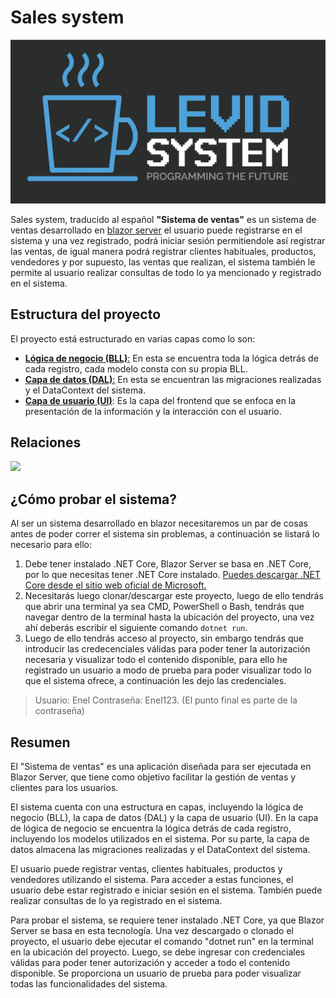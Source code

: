 # Sales system

![](https://raw.githubusercontent.com/JaSsT20/SalesSyste_AP1_Levid/main/wwwroot/imgs/LogoSmall.jpg)

Sales system, traducido al español **"Sistema de ventas"** es un sistema de ventas desarrollado en [blazor server](httphttps://learn.microsoft.com/es-es/aspnet/core/blazor/hosting-models?view=aspnetcore-7.0#blazor-server:// "blazor server") el usuario puede registrarse en el sistema y una vez registrado, podrá iniciar sesión permitiendole así registrar las ventas, de igual manera podrá registrar clientes habituales, productos, vendedores y por supuesto, las ventas que realizan, el sistema también le permite al usuario realizar consultas de todo lo ya mencionado y registrado en el sistema.

## Estructura del proyecto
El proyecto está estructurado en varias capas como lo son:
- [**Lógica de negocio (BLL)**:](https://github.com/JaSsT20/SalesSyste_AP1_Levid/tree/main/BLL "Lógica de negocio (BLL):") En esta se encuentra toda la lógica detrás de cada registro, cada modelo consta con su propia BLL. 
- [ **Capa de datos (DAL)**:](https://github.com/JaSsT20/SalesSyste_AP1_Levid/tree/main/Data " Capa de datos (DAL):") En esta se encuentran las migraciones realizadas y el DataContext del sistema.
- [**Capa de usuario (UI)**](https://github.com/JaSsT20/SalesSyste_AP1_Levid/tree/main/Pages "Capa de usuario (UI)"): Es la capa del frontend que se enfoca en la presentación de la información y la interacción con el usuario. 
## Relaciones
![](https://lh3.googleusercontent.com/pw/AMWts8DufhYJd9QzwJpWhL95_y_SadT8iYVLLh26VNbnFpEUl_X98vlNKrBv0vaV-2YfowIlo3QSA8WB2IDqQccmRljSTV5mO7_Jr3Ip1B4Qpow9szzNi6glnq0YE0731cBhLusoaJfqboN8gYUyJADDgxY_WSthjMc-GmXRjySm5jTDOACV7TUEMOjRHRYJ9tNbT3bMuWTbuP-WBtAvMfDqcu4oAmAkbpR2vzZrQu7xWuqkqsK1obMPuo2WG7bVDVvaJuchNBmP9v6DggZwTPTJ7DEqXjL4GUdN-S2dNP8p5AwH-SGwmIZMY034Y0eXKL4kelxiuykYWyNccZSo-Xvi9WxYnuJwFkt_josc0VZ6UzpM-wNT6cMiPf-b5yncAzrSxksBXuHOhWvBuhvSiVw0gytIcEI6rOQP1iz8qcgkp-qtHgGw2RsALLDGAcAOazcPQOXeGce25puZzcf1EMIqJQz4Ai4Dgo54bIvZ2Lltt-TqDeg8_inuVIiRrZfT7TuNUsvvWOpM5_Jfxiw9bZ-tRY-w3EyW1B7JZ912m4icblj8VP7WJG9vhrXha6hENtuloAoFbQ19SMEKvxXyc1XwnJGy8zV388yfvDE2DmbZtdJtx7rLwOvqhG7GbSqcfoz-wq74GCc8Gb535HWBkDnVXX3lXmEwipC0d1F12YKkFy5t3IxyGiQjblNQYdoaN8qU95IBYOi3rHc_EFiuEom7rxoEO0nnq9Me1ideefxRP8fIITJY3SZP4vxZMuA5evOOCNenrJy81edEdWuD5yBKFXVTqGQ_kWnfNkEjTT7wJL5esxzQQktaaXZSbhc5JI1RH5HlaRjFhjkOAt2QwRVyFiLnVmLN0gKuvoUDo6uFou7l7MGMfb2qa2e5yiMNV63mP1JKjbQeJ92KHdH3N9Y-2-sAzsR58DcsD7IaPavqI8wGqaa4PKJBgHHxkIQ8wBXP7eaYnueJEnyPHfDfYiwH4k48GzOrObqGUnV7ukSufAXNZsaTgOtQMjSuiAwEyv5XQwX2=w1340-h536-s-no?authuser=0)

## ¿Cómo probar el sistema?
Al ser un sistema desarrollado en blazor necesitaremos un par de cosas antes de poder correr el sistema sin problemas, a continuación se listará lo necesario para ello:
1. Debe tener instalado .NET Core, Blazor Server se basa en .NET Core, por lo que necesitas tener .NET Core instalado. [Puedes descargar .NET Core desde el sitio web oficial de Microsoft.](https://dotnet.microsoft.com/en-us/download "Puedes descargar .NET Core desde el sitio web oficial de Microsoft.")
2. Necesitarás luego clonar/descargar este proyecto, luego de ello tendrás que abrir una terminal ya sea CMD, PowerShell o Bash, tendrás que navegar dentro de la terminal hasta la ubicación del proyecto, una vez ahí deberás escribir el siguiente comando `dotnet run`.
3. Luego de ello tendrás acceso al proyecto, sin embargo tendrás que introducir las credecenciales válidas para poder tener la autorización necesaria y visualizar todo el contenido disponible, para ello he registrado un usuario a modo de prueba para poder visualizar todo lo que el sistema ofrece, a continuación les dejo las credenciales.
> Usuario: Enel
Contraseña: Enel123.
(El punto final es parte de la contraseña)

## Resumen
El "Sistema de ventas" es una aplicación diseñada para ser ejecutada en Blazor Server, que tiene como objetivo facilitar la gestión de ventas y clientes para los usuarios.

El sistema cuenta con una estructura en capas, incluyendo la lógica de negocio (BLL), la capa de datos (DAL) y la capa de usuario (UI). En la capa de lógica de negocio se encuentra la lógica detrás de cada registro, incluyendo los modelos utilizados en el sistema. Por su parte, la capa de datos almacena las migraciones realizadas y el DataContext del sistema.

El usuario puede registrar ventas, clientes habituales, productos y vendedores utilizando el sistema. Para acceder a estas funciones, el usuario debe estar registrado e iniciar sesión en el sistema. También puede realizar consultas de lo ya registrado en el sistema.

Para probar el sistema, se requiere tener instalado .NET Core, ya que Blazor Server se basa en esta tecnología. Una vez descargado o clonado el proyecto, el usuario debe ejecutar el comando "dotnet run" en la terminal en la ubicación del proyecto. Luego, se debe ingresar con credenciales válidas para poder tener autorización y acceder a todo el contenido disponible. Se proporciona un usuario de prueba para poder visualizar todas las funcionalidades del sistema.

